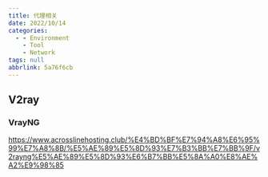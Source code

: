 ```yaml
---
title: 代理相关
date: 2022/10/14
categories:
  - - Environment
    - Tool
    - Network
tags: null
abbrlink: 5a76f6cb
---
```




## V2ray
### VrayNG
https://www.acrosslinehosting.club/%E4%BD%BF%E7%94%A8%E6%95%99%E7%A8%8B/%E5%AE%89%E5%8D%93%E7%B3%BB%E7%BB%9F/v2rayng%E5%AE%89%E5%8D%93%E6%B7%BB%E5%8A%A0%E8%AE%A2%E9%98%85